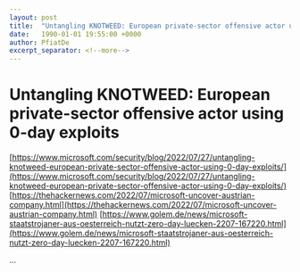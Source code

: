 ```yaml
---
layout: post
title:  "Untangling KNOTWEED: European private-sector offensive actor using 0-day exploits"
date:   1990-01-01 19:55:00 +0000
author: PfiatDe
excerpt_separator: <!--more-->
---
```


# Untangling KNOTWEED: European private-sector offensive actor using 0-day exploits
[https://www.microsoft.com/security/blog/2022/07/27/untangling-knotweed-european-private-sector-offensive-actor-using-0-day-exploits/](https://www.microsoft.com/security/blog/2022/07/27/untangling-knotweed-european-private-sector-offensive-actor-using-0-day-exploits/)
[https://thehackernews.com/2022/07/microsoft-uncover-austrian-company.html](https://thehackernews.com/2022/07/microsoft-uncover-austrian-company.html)
[https://www.golem.de/news/microsoft-staatstrojaner-aus-oesterreich-nutzt-zero-day-luecken-2207-167220.html](https://www.golem.de/news/microsoft-staatstrojaner-aus-oesterreich-nutzt-zero-day-luecken-2207-167220.html)

...
<!--more-->
